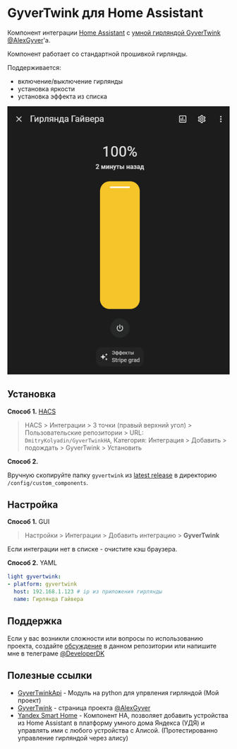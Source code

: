 # GyverTwink для Home Assistant

<!-- [![hacs_badge](https://img.shields.io/badge/HACS-Custom-orange.svg)](https://github.com/custom-components/hacs) -->

Компонент интеграции [Home Assistant][1] с [умной гирляндой GyverTwink
][2] [@AlexGyver][3]'a.

[1]: https://www.home-assistant.io/
[2]: https://alexgyver.ru/gyvertwink/
[3]: https://alexgyver.ru/about_gyver/

Компонент работает со стандартной прошивкой гирлянды.

Поддерживается:

- включение/выключение гирлянды
- установка яркости
- установка эффекта из списка

![screen](screen.jpg)

## Установка

**Способ 1.** [HACS](https://hacs.xyz/)

> HACS > Интеграции > 3 точки (правый верхний угол) > Пользовательские репозитории > URL: `DmitryKolyadin/GyverTwinkHA`, Категория: Интеграция > Добавить > подождать > GyverTwink > Установить

**Способ 2.**

Вручную скопируйте папку `gyvertwink` из [latest release](https://github.com/DmitryKolyadin/GyverTwinkHA/releases/latest) в директорию `/config/custom_components`.

## Настройка


**Способ 1.** GUI

> Настройки > Интеграции > Добавить интеграцию > **GyverTwink**

Если интеграции нет в списке - очистите кэш браузера.

**Способ 2.** YAML

```yaml
light gyvertwink:
- platform: gyvertwink
  host: 192.168.1.123 # ip из приложения гирлянды
  name: Гирлянда Гайвера
```

## Поддержка

Если у вас возникли сложности или вопросы по использованию проекта, создайте
[обсуждение](https://github.com/DmitryKolyadin/GyverTwinkHA/issues/new/choose) в данном репозитории или напишите мне в телеграме [@DeveloperDK](https://t.me/DeveloperDK)

## Полезные ссылки

- [GyverTwinkApi](https://github.com/DmitryKolyadin/GyverTwinkApi) - Модуль на python для упрвления гирляндой (Мой проект)
- [GyverTwink](https://github.com/AlexGyver/GyverTwink) - страница проекта [@AlexGyver](https://github.com/AlexGyver)
- [Yandex Smart Home](https://docs.yaha-cloud.ru/v0.6.x/) - Компонент HA, позволяет добавить устройства из Home Assistant в платформу умного дома Яндекса (УДЯ) и управлять ими с любого устройства с Алисой. (Протестированно управление гирляндой через алису)
